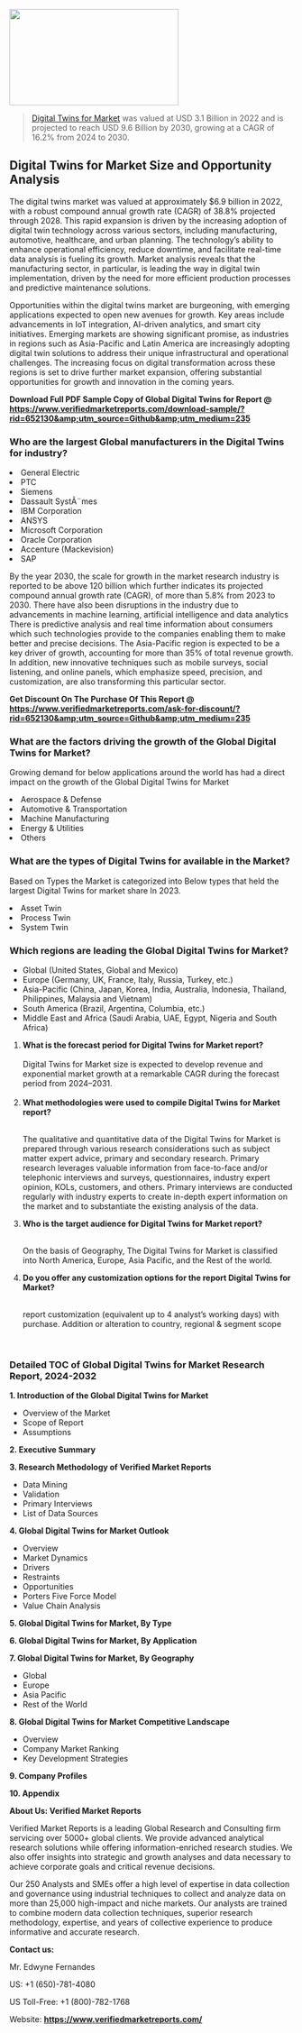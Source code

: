 <img src="https://ffe5etoiles.com/wp-content/uploads/2024/12/MST1-300x171.png" alt="" width="300" height="171" class="alignnone size-medium wp-image-20088" /><blockquote><p><p><a href="https://www.verifiedmarketreports.com/download-sample/?rid=652130&utm_source=Github&utm_medium=235" target="_blank">Digital Twins for Market</a> was valued at USD 3.1 Billion in 2022 and is projected to reach USD 9.6 Billion by 2030, growing at a CAGR of 16.2% from 2024 to 2030.</p></blockquote><p><h2>Digital Twins for Market Size and Opportunity Analysis</h2><p>The digital twins market was valued at approximately $6.9 billion in 2022, with a robust compound annual growth rate (CAGR) of 38.8% projected through 2028. This rapid expansion is driven by the increasing adoption of digital twin technology across various sectors, including manufacturing, automotive, healthcare, and urban planning. The technology’s ability to enhance operational efficiency, reduce downtime, and facilitate real-time data analysis is fueling its growth. Market analysis reveals that the manufacturing sector, in particular, is leading the way in digital twin implementation, driven by the need for more efficient production processes and predictive maintenance solutions.</p><p>Opportunities within the digital twins market are burgeoning, with emerging applications expected to open new avenues for growth. Key areas include advancements in IoT integration, AI-driven analytics, and smart city initiatives. Emerging markets are showing significant promise, as industries in regions such as Asia-Pacific and Latin America are increasingly adopting digital twin solutions to address their unique infrastructural and operational challenges. The increasing focus on digital transformation across these regions is set to drive further market expansion, offering substantial opportunities for growth and innovation in the coming years.</p></p><p class=""><strong>Download Full PDF Sample Copy of Global Digital Twins for Report @ <a href="https://www.verifiedmarketreports.com/download-sample/?rid=652130&amp;utm_source=Github&amp;utm_medium=235" target="_blank">https://www.verifiedmarketreports.com/download-sample/?rid=652130&amp;utm_source=Github&amp;utm_medium=235</a></strong></p><h3 id="" class="">Who are the largest Global manufacturers in the Digital Twins for industry?</h3><p><li>General Electric</li><li> PTC</li><li> Siemens</li><li> Dassault SystÃ¨mes</li><li> IBM Corporation</li><li> ANSYS</li><li> Microsoft Corporation</li><li> Oracle Corporation</li><li> Accenture (Mackevision)</li><li> SAP</li></p><div class=""><div class="" dir="" data-message-author-role="" data-message-id="" data-message-model-slug=""><div class=""><div class=""><div class=""><div class="" dir="" data-message-author-role="" data-message-id="" data-message-model-slug=""><div class=""><div class=""><p>By the year 2030, the scale for growth in the market research industry is reported to be above 120 billion which further indicates its projected compound annual growth rate (CAGR), of more than 5.8% from 2023 to 2030. There have also been disruptions in the industry due to advancements in machine learning, artificial intelligence and data analytics There is predictive analysis and real time information about consumers which such technologies provide to the companies enabling them to make better and precise decisions. The Asia-Pacific region is expected to be a key driver of growth, accounting for more than 35% of total revenue growth. In addition, new innovative techniques such as mobile surveys, social listening, and online panels, which emphasize speed, precision, and customization, are also transforming this particular sector.</p><p><strong>Get Discount On The Purchase Of This Report @&nbsp; <a href="https://www.verifiedmarketreports.com/ask-for-discount/?rid=652130&amp;utm_source=Github&amp;utm_medium=235" target="_blank">https://www.verifiedmarketreports.com/ask-for-discount/?rid=652130&amp;utm_source=Github&amp;utm_medium=235</a></strong></p></div></div></div></div></div></div></div></div><h3 id="" class="">What are the factors driving the growth of the Global Digital Twins for Market?</h3><p id="" class="">Growing demand for below applications around the world has had a direct impact on the growth of the Global Digital Twins for Market</p><p id="" class=""><li>Aerospace & Defense</li><li> Automotive & Transportation</li><li> Machine Manufacturing</li><li> Energy & Utilities</li><li> Others</li></p><h3 id="" class="">What are the types of Digital Twins for available in the Market?</h3><p id="" class="">Based on Types the Market is categorized into Below types that held the largest Digital Twins for market share In 2023.</p><p id="" class=""><li>Asset Twin</li><li> Process Twin</li><li> System Twin</li></p><h3 id="" class="">Which regions are leading the Global Digital Twins for Market?</h3><ul><li>Global (United States, Global and Mexico)</li><li>Europe (Germany, UK, France, Italy, Russia, Turkey, etc.)</li><li>Asia-Pacific (China, Japan, Korea, India, Australia, Indonesia, Thailand, Philippines, Malaysia and Vietnam)</li><li>South America (Brazil, Argentina, Columbia, etc.)</li><li>Middle East and Africa (Saudi Arabia, UAE, Egypt, Nigeria and South Africa)</li></ul><p><ol><li><strong>What is the forecast period for Digital Twins for Market report?<br /></strong><br /><span data-sheets-root="1" data-sheets-value="{&quot;1&quot;:2,&quot;2&quot;:&quot;XXXX size is expected to develop revenue and exponential market growth at a remarkable CAGR during the forecast period from 2024&ndash;2030.&quot;}" data-sheets-userformat="{&quot;2&quot;:12674,&quot;4&quot;:{&quot;1&quot;:2,&quot;2&quot;:16776960},&quot;10&quot;:2,&quot;11&quot;:0,&quot;15&quot;:&quot;Arial&quot;,&quot;16&quot;:12}">Digital Twins for Market size is expected to develop revenue and exponential market growth at a remarkable CAGR during the forecast period from 2024&ndash;2031.</span><br /><br /></li><li><strong>What methodologies were used to compile Digital Twins for Market report?<br /><br /></strong><p>The qualitative and quantitative data of the&nbsp;Digital Twins for Market is prepared through various research considerations such as subject matter expert advice, primary and secondary research. Primary research leverages valuable information from face-to-face and/or telephonic interviews and surveys, questionnaires, industry expert opinion, KOLs, customers, and others. Primary interviews are conducted regularly with industry experts to create in-depth expert information on the market and to substantiate the existing analysis of the data.&nbsp;</p></li><li><strong>Who is the target audience for Digital Twins for Market report?<br /><br /></strong><p>On the basis of Geography, The&nbsp;Digital Twins for Market is classified into North America, Europe, Asia Pacific, and the Rest of the world.</p></li><li><strong>Do you offer any customization options for the report Digital Twins for Market?<br /><br /></strong><p>report customization (equivalent up to 4 analyst&rsquo;s working days) with purchase. Addition or alteration to country, regional &amp; segment scope</p><p>&nbsp;</p></li></ol></p><h3 id="" class="">Detailed TOC of Global Digital Twins for Market Research Report, 2024-2032</h3><p id="" class=""><strong>1. Introduction of the Global Digital Twins for Market</strong></p><ul><li>Overview of the Market</li><li>Scope of Report</li><li>Assumptions</li></ul><p id="" class=""><strong>2. Executive Summary</strong></p><p id="" class=""><strong>3. Research Methodology of&nbsp;Verified Market Reports</strong></p><ul><li>Data Mining</li><li>Validation</li><li>Primary Interviews</li><li>List of Data Sources</li></ul><p id="" class=""><strong>4. Global Digital Twins for Market Outlook</strong></p><ul><li>Overview</li><li>Market Dynamics</li><li>Drivers</li><li>Restraints</li><li>Opportunities</li><li>Porters Five Force Model</li><li>Value Chain Analysis</li></ul><p id="" class=""><strong>5. Global Digital Twins for Market, By&nbsp;Type</strong></p><p id="" class=""><strong>6. Global Digital Twins for Market, By Application</strong></p><p id="" class=""><strong>7. Global Digital Twins for Market, By Geography</strong></p><ul><li>Global</li><li>Europe</li><li>Asia Pacific</li><li>Rest of the World</li></ul><p id="" class=""><strong>8. Global Digital Twins for Market Competitive Landscape</strong></p><ul><li>Overview</li><li>Company Market Ranking</li><li>Key Development Strategies</li></ul><p id="" class=""><strong>9. Company Profiles</strong></p><p id="" class=""><strong>10. Appendix</strong></p><p id="" class=""><strong>About Us: Verified Market Reports</strong></p><p id="" class="">Verified Market Reports is a leading Global Research and Consulting firm servicing over 5000+ global clients. We provide advanced analytical research solutions while offering information-enriched research studies. We also offer insights into strategic and growth analyses and data necessary to achieve corporate goals and critical revenue decisions.</p><p id="" class="">Our 250 Analysts and SMEs offer a high level of expertise in data collection and governance using industrial techniques to collect and analyze data on more than 25,000 high-impact and niche markets. Our analysts are trained to combine modern data collection techniques, superior research methodology, expertise, and years of collective experience to produce informative and accurate research.</p><p id="" class=""><strong>Contact us:</strong></p><p id="" class="">Mr. Edwyne Fernandes</p><p id="" class="">US: +1 (650)-781-4080</p><p id="" class="">US Toll-Free: +1 (800)-782-1768</p><p id="" class="">Website: <a target="" data-test-app-aware-link=""><strong>https://www.verifiedmarketreports.com/</strong></a></p>
